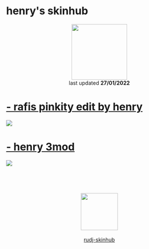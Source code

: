 # henry's skinhub
<p align="center">
<a href="https://osu.ppy.sh/users/7181285">
  <img src="https://a.ppy.sh/7181285"  
       width="150"
       height="150"></a>
<br>
last updated <b>27/01/2022</b>
</p>

# [- rafis pinkity edit by henry](https://github.com/rudj-skinhub/woal/raw//player/henry/-%20rafis%20pinkity%20edit%20by%20henry.osk)
[![](https://i.imgur.com/pUwGIBv.jpeg)](https://github.com/rudj-skinhub/woal/raw/tyfh/player/henry/-%20rafis%20pinkity%20edit%20by%20henry.osk)

# [- henry 3mod](https://github.com/rudj-skinhub/woal/raw/tyfh/player/henry/-%20henry%203mod.osk)
[![](https://i.imgur.com/6TCF13f.jpeg)](https://github.com/rudj-skinhub/woal/raw/tyfh/player/henry/-%20henry%203mod.osk)

#
<p align="center">
  <br></br>
  <a href="https://twitter.com/henry310818241">
  <img src="https://i.imgur.com/PUQ5uWf.png" 
       width="100" 
       height="100"></a>
  <br></br>
  <a href="README.md">rudj-skinhub</a>
 </p>
